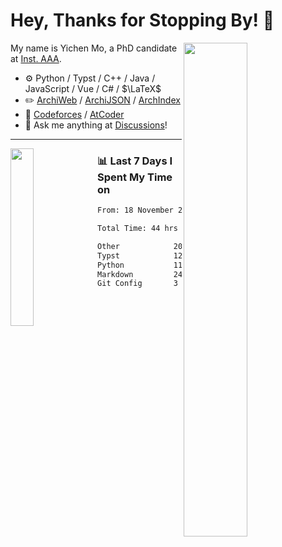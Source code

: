 # Hey, Thanks for Stopping By! 🦭

<picture>
    <source media="(prefers-color-scheme: dark)" srcset="https://github-readme-stats.vercel.app/api?username=amomorning&show_icons=true&theme=noctis_minimus&hide=issues">
    <img align="right" width="45%" src="https://github-readme-stats.vercel.app/api?username=amomorning&show_icons=true&theme=graywhite&hide=issues">
</picture>


My name is Yichen Mo, a PhD candidate at [Inst. AAA](https://archialgo.com).

-   :gear: Python / Typst / C++ / Java / JavaScript / Vue / C# / $\LaTeX$ 
-   :pencil2: [ArchiWeb](https://web.archialgo.com) / [ArchiJSON](https://www.food4rhino.com/en/app/archijson) / [ArchIndex](https://index.archialgo.com/) 
-   :abacus: [Codeforces](https://codeforces.com/profile/LaPluma) / [AtCoder](https://atcoder.jp/users/amomorning)
-   :thought_balloon: Ask me anything at [Discussions](https://github.com/amomorning/amomorning/discussions/new)!


---

<picture>
    <source media="(prefers-color-scheme: dark)" srcset="https://github-readme-stats.vercel.app/api/top-langs/?username=amomorning&hide=Mathematica&theme=noctis_minimus">
    <img align="left" width="27%" src="https://github-readme-stats.vercel.app/api/top-langs/?username=amomorning&hide=Mathematica&theme=graywhite">
</picture>

  
### 📊 Last 7 Days I Spent My Time on

<!--START_SECTION:waka-->

```txt
From: 18 November 2024 - To: 25 November 2024

Total Time: 44 hrs 54 mins

Other            20 hrs          ███████████░░░░░░░░░░░░░░   44.56 %
Typst            12 hrs 53 mins  ███████▒░░░░░░░░░░░░░░░░░   28.70 %
Python           11 hrs 30 mins  ██████▒░░░░░░░░░░░░░░░░░░   25.62 %
Markdown         24 mins         ▒░░░░░░░░░░░░░░░░░░░░░░░░   00.91 %
Git Config       3 mins          ░░░░░░░░░░░░░░░░░░░░░░░░░   00.14 %
```

<!--END_SECTION:waka-->　　
